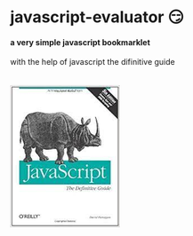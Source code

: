 # javascript-evaluator 😏                  
#### a very simple javascript bookmarklet 
 
with the help of javascript the difinitive guide<br/><br/><br/>
![difinitive guide](download.jpg)
